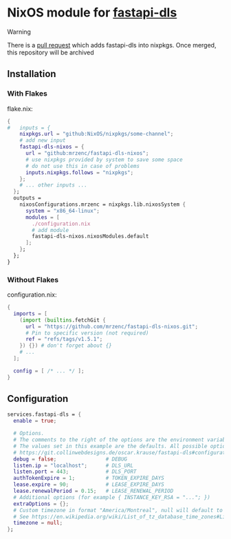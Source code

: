 # NixOS module for [fastapi-dls](https://git.collinwebdesigns.de/oscar.krause/fastapi-dls)

> [!WARNING]
> There is a [pull request](https://github.com/NixOS/nixpkgs/pull/358647) which adds fastapi-dls into nixpkgs. Once merged, this repository will be archived

## Installation

### With Flakes

flake.nix:

```nix
{
#   inputs = {
    nixpkgs.url = "github:NixOS/nixpkgs/some-channel";
    # add new input
    fastapi-dls-nixos = {
      url = "github:mrzenc/fastapi-dls-nixos";
      # use nixpkgs provided by system to save some space
      # do not use this in case of problems
      inputs.nixpkgs.follows = "nixpkgs";
    };
    # ... other inputs ...
  };
  outputs =
    nixosConfigurations.mrzenc = nixpkgs.lib.nixosSystem {
      system = "x86_64-linux";
      modules = [
        ./configuration.nix
        # add module
        fastapi-dls-nixos.nixosModules.default
      ];
    };
  };
}
```

### Without Flakes

configuration.nix:

```nix
{
  imports = [
    (import (builtins.fetchGit {
      url = "https://github.com/mrzenc/fastapi-dls-nixos.git";
      # Pin to specific version (not required)
      ref = "refs/tags/v1.5.1";
    }) {}) # don't forget about {}
    # ...
  ];

  config = [ /* ... */ ];
}
```

## Configuration

```nix
services.fastapi-dls = {
  enable = true;

  # Options.
  # The comments to the right of the options are the environment variable that they set.
  # The values set in this example are the defaults. All possible options are listed here:
  # https://git.collinwebdesigns.de/oscar.krause/fastapi-dls#configuration
  debug = false;                # DEBUG
  listen.ip = "localhost";      # DLS_URL
  listen.port = 443;            # DLS_PORT
  authTokenExpire = 1;          # TOKEN_EXPIRE_DAYS
  lease.expire = 90;            # LEASE_EXPIRE_DAYS
  lease.renewalPeriod = 0.15;   # LEASE_RENEWAL_PERIOD
  # Additional options (for example { INSTANCE_KEY_RSA = "..."; })
  extraOptions = {};
  # Custom timezone in format "America/Montreal", null will default to system timezone
  # See https://en.wikipedia.org/wiki/List_of_tz_database_time_zones#List for possible values
  timezone = null;
};
```
